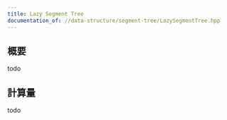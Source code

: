```yaml
---
title: Lazy Segment Tree
documentation_of: //data-structure/segment-tree/LazySegmentTree.hpp
---
```


## 概要

todo

## 計算量
todo